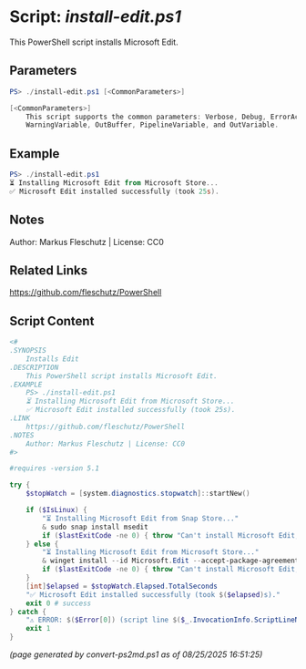 Script: *install-edit.ps1*
========================

This PowerShell script installs Microsoft Edit.

Parameters
----------
```powershell
PS> ./install-edit.ps1 [<CommonParameters>]

[<CommonParameters>]
    This script supports the common parameters: Verbose, Debug, ErrorAction, ErrorVariable, WarningAction, 
    WarningVariable, OutBuffer, PipelineVariable, and OutVariable.
```

Example
-------
```powershell
PS> ./install-edit.ps1
⏳ Installing Microsoft Edit from Microsoft Store...
✅ Microsoft Edit installed successfully (took 25s).

```

Notes
-----
Author: Markus Fleschutz | License: CC0

Related Links
-------------
https://github.com/fleschutz/PowerShell

Script Content
--------------
```powershell
<#
.SYNOPSIS
	Installs Edit
.DESCRIPTION
	This PowerShell script installs Microsoft Edit.
.EXAMPLE
	PS> ./install-edit.ps1
	⏳ Installing Microsoft Edit from Microsoft Store...
	✅ Microsoft Edit installed successfully (took 25s).
.LINK
	https://github.com/fleschutz/PowerShell
.NOTES
	Author: Markus Fleschutz | License: CC0
#>

#requires -version 5.1

try {
	$stopWatch = [system.diagnostics.stopwatch]::startNew()

	if ($IsLinux) {
		"⏳ Installing Microsoft Edit from Snap Store..."
		& sudo snap install msedit 
		if ($lastExitCode -ne 0) { throw "Can't install Microsoft Edit, is it already installed?" }
	} else {
		"⏳ Installing Microsoft Edit from Microsoft Store..."
		& winget install --id Microsoft.Edit --accept-package-agreements --accept-source-agreements
		if ($lastExitCode -ne 0) { throw "Can't install Microsoft Edit, is it already installed?" }
	}
	[int]$elapsed = $stopWatch.Elapsed.TotalSeconds
	"✅ Microsoft Edit installed successfully (took $($elapsed)s)."
	exit 0 # success
} catch {
	"⚠️ ERROR: $($Error[0]) (script line $($_.InvocationInfo.ScriptLineNumber))"
	exit 1
}
```

*(page generated by convert-ps2md.ps1 as of 08/25/2025 16:51:25)*
